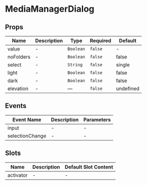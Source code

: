 # MediaManagerDialog

## Props

<!-- @vuese:MediaManagerDialog:props:start -->
|Name|Description|Type|Required|Default|
|---|---|---|---|---|
|value|-|`Boolean`|`false`|-|
|noFolders|-|`Boolean`|`false`|false|
|select|-|`String`|`false`|single|
|light|-|`Boolean`|`false`|false|
|dark|-|`Boolean`|`false`|false|
|elevation|-|—|`false`|undefined|

<!-- @vuese:MediaManagerDialog:props:end -->


## Events

<!-- @vuese:MediaManagerDialog:events:start -->
|Event Name|Description|Parameters|
|---|---|---|
|input|-|-|
|selectionChange|-|-|

<!-- @vuese:MediaManagerDialog:events:end -->


## Slots

<!-- @vuese:MediaManagerDialog:slots:start -->
|Name|Description|Default Slot Content|
|---|---|---|
|activator|-|-|

<!-- @vuese:MediaManagerDialog:slots:end -->


